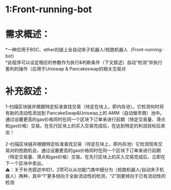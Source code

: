 # 1:Front-running-bot
# 需求概述：
*一种应用于BSC、ether的链上全自动夹子机器人/抢跑机器人（Front-running-bot）</br>
*此程序可以设定相应的参数作为执行&判断条件（下文叙述）自动“检测”并执行套利的操作（应用于Uniswap & Pancakeswap的相关交易对</br>
# 补充叙述：
1-扫描区块链并根据特定标准查找交易（待定在块上，即内存池）。它检测何时将有新的流动性添加到 PancakeSwap&Uniswap上的 AMM（自动做市商）池中。通过设置更高的gas价格同时在同一个区块下订单来进行前期（特定交易量、滑点和gas价格）交易。在先行区块上的买入交易完成后，在达到特定的利润目标后卖出！</br>
</br>
2-扫描区块链并根据特定标准查找交易（待定在块上，即内存池）它检测现有交易对的抢跑机会，通过设置更高的gas价格同时在同一个区块下订单来进行前期（特定交易量、滑点和gas价格）交易。在先行区块上的买入交易完成后，立即在下一个区块中卖出。</br>
⚠️：关于补充叙述中的1，2项可以从功能门类中细分为（抢跑机器人/自动夹子机器人）两种，其中“1”更多倾向于全新流动性的检测，“2”则更倾向于已有流动性的检测</br>

